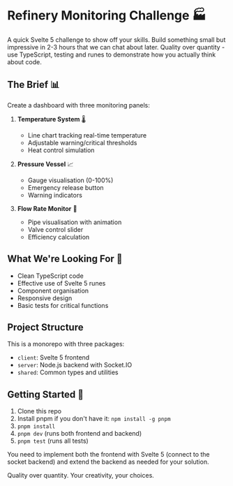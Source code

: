 # Refinery Monitoring Challenge 🏭

A quick Svelte 5 challenge to show off your skills. Build something small but impressive in 2-3 hours that we can chat about later. Quality over quantity - use TypeScript, testing and runes to demonstrate how you actually think about code.

## The Brief 📊

Create a dashboard with three monitoring panels:

1. **Temperature System** 🌡️
   - Line chart tracking real-time temperature
   - Adjustable warning/critical thresholds
   - Heat control simulation

2. **Pressure Vessel** 📈
   - Gauge visualisation (0-100%)
   - Emergency release button
   - Warning indicators

3. **Flow Rate Monitor** 🌊
   - Pipe visualisation with animation
   - Valve control slider
   - Efficiency calculation

## What We're Looking For 👀

- Clean TypeScript code
- Effective use of Svelte 5 runes
- Component organisation
- Responsive design
- Basic tests for critical functions

## Project Structure

This is a monorepo with three packages:
- `client`: Svelte 5 frontend
- `server`: Node.js backend with Socket.IO
- `shared`: Common types and utilities

## Getting Started 🚀

1. Clone this repo
2. Install pnpm if you don't have it: `npm install -g pnpm`
3. `pnpm install`
4. `pnpm dev` (runs both frontend and backend)
5. `pnpm test` (runs all tests)

You need to implement both the frontend with Svelte 5 (connect to the socket backend) and extend the backend as needed for your solution.

Quality over quantity. Your creativity, your choices.